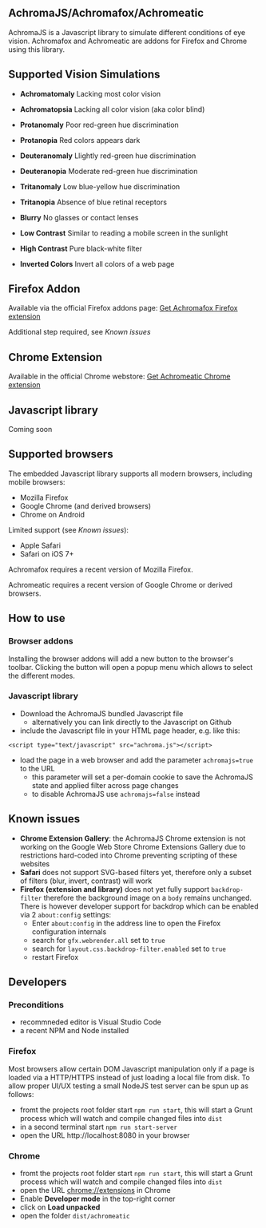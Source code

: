 ## AchromaJS/Achromafox/Achromeatic

AchromaJS is a Javascript library to simulate different conditions of eye vision.
Achromafox and Achromeatic are addons for Firefox and Chrome using this library.

## Supported Vision Simulations

* **Achromatomaly** Lacking most color vision
* **Achromatopsia** Lacking all color vision (aka color blind)
* **Protanomaly** Poor red-green hue discrimination
* **Protanopia** Red colors appears dark
* **Deuteranomaly** Llightly red-green hue discrimination
* **Deuteranopia** Moderate red-green hue discrimination
* **Tritanomaly** Low blue-yellow hue discrimination
* **Tritanopia** Absence of blue retinal receptors

* **Blurry** No glasses or contact lenses
* **Low Contrast** Similar to reading a mobile screen in the sunlight
* **High Contrast** Pure black-white filter
* **Inverted Colors** Invert all colors of a web page

## Firefox Addon

Available via the official Firefox addons page: [Get Achromafox Firefox extension](https://addons.mozilla.org/en-US/firefox/addon/achromafox/)

Additional step required, see *Known issues*

## Chrome Extension

Available in the official Chrome webstore: [Get Achromeatic Chrome extension](https://chrome.google.com/webstore/detail/achromeatic/aaljbccmkbfdgnlbndbngcfimephplbi)

## Javascript library

Coming soon

## Supported browsers

The embedded Javascript library supports all modern browsers, including mobile browsers:
* Mozilla Firefox
* Google Chrome (and derived browsers)
* Chrome on Android

Limited support (see *Known issues*):
* Apple Safari
* Safari on iOS 7+


Achromafox requires a recent version of Mozilla Firefox.

Achromeatic requires a recent version of Google Chrome or derived browsers.


## How to use

### Browser addons

Installing the browser addons will add a new button to the browser's toolbar. Clicking the button will open a popup menu which allows to select the different modes.

### Javascript library

* Download the AchromaJS bundled Javascript file
  * alternatively you can link directly to the Javascript on Github
* include the Javascript file in your HTML page header, e.g. like this:
```
<script type="text/javascript" src="achroma.js"></script>
```
	
* load the page in a web browser and add the parameter `achromajs=true` to the URL
  * this parameter will set a per-domain cookie to save the AchromaJS state and applied filter across page changes
  * to disable AchromaJS use `achromajs=false` instead

## Known issues

* **Chrome Extension Gallery**: the AchromaJS Chrome extension is not working on the Google Web Store Chrome Extensions Gallery due to restrictions hard-coded into Chrome preventing scripting of these websites
* **Safari** does not support SVG-based filters yet, therefore only a subset of filters (blur, invert, contrast) will work
* **Firefox (extension and library)** does not yet fully support `backdrop-filter` therefore the background image on a `body` remains unchanged. There is however developer support for backdrop which can be enabled via 2 `about:config` settings:
  - Enter `about:config` in the address line to open the Firefox configuration internals
  - search for `gfx.webrender.all` set to `true`
  - search for `layout.css.backdrop-filter.enabled` set to `true`
  - restart Firefox

## Developers

### Preconditions

- recommneded editor is Visual Studio Code
- a recent NPM and Node installed

### Firefox

Most browsers allow certain DOM Javascript manipulation only if a page is loaded via a HTTP/HTTPS instead of just loading a local file from disk.
To allow proper UI/UX testing a small NodeJS test server can be spun up as follows:

* fromt the projects root folder start `npm run start`, this will start a Grunt process which will watch and compile changed files into `dist`
* in a second terminal start `npm run start-server`
* open the URL http://localhost:8080 in your browser

### Chrome

* fromt the projects root folder start `npm run start`, this will start a Grunt process which will watch and compile changed files into `dist`
* open the URL [chrome://extensions](chrome://extensions) in Chrome
* Enable **Developer mode** in the top-right corner
* click on **Load unpacked**
* open the folder `dist/achromeatic`



